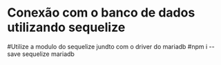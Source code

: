 # Conexão com o banco de dados utilizando sequelize

#Utilize a modulo do sequelize jundto com o driver do mariadb
#npm i --save sequelize mariadb